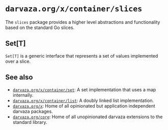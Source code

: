 # `darvaza.org/x/container/slices`

The `slices` package provides a higher level abstractions and functionality
based on the standard Go slices.

## Set[T]

`Set[T]` is a generic interface that represents a set of values implemented over a slice.

## See also

* [`darvaza.org/x/container/set`](https://darvaza.org/x/container/set): A set implementation that uses a map internally.
* [`darvaza.org/x/container/list`](https://darvaza.org/x/container/list): A doubly linked list implementation.
* [`darvaza.org/x`](https://github.com/darvaza-proxy/x): Home of all opinionated but application independent darvaza packages.
* [`darvaza.org/core`](https://darvaza.org/core): Home of all unopinionated darvaza extensions to the standard library.
